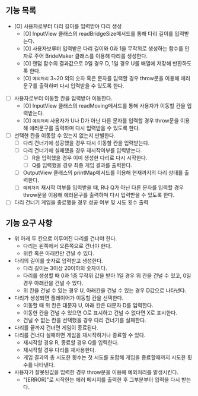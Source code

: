 ## 기능 목록

- [O] 사용자로부터 다리 길이를 입력받아 다리 생성
  - [O] InputView 클래스의 readBridgeSize메서드를 통해 다리 길이를 입력받는다.
  - [O] 사용자보루터 입력받은 다리 길이와 0과 1을 무작위로 생성하는 함수를 인자로 주어 BrideMaker 클래스를 이용해 다리를 생성한다.
  - [O] 랜덤 함수의 결과값으로 0일 경우 D, 1일 경우 U를 배열에 저장해 반환하도록 한다.
  - [O] `예외처리` 3~20 외의 숫자 혹은 문자를 입력할 경우 throw문을 이용해 에러문구를 출력하며 다시 입력받을 수 있도록 한다.
- [ ] 사용자로부터 이동할 칸을 입력받아 이동한다.
  - [O] InputView 클래스의 readMoving메서드를 통해 사용자가 이동할 칸을 입력받는다.
  - [O] `예외처리` 사용자가 U나 D가 아닌 다른 문자를 입력할 경우 throw문을 이용해 에러문구를 출력하며 다시 입력받을 수 있도록 한다.
- [ ] 선택한 칸을 이동할 수 있는지 없는지 판별한다.
  - [ ] 다리 건너기에 성공했을 경우 다시 이동할 칸을 입력받는다.
  - [ ] 다리 건너기에 실패했을 경우 재시작여부를 입력받는다.
    - [ ] R을 입력했을 경우 이미 생성한 다리로 다시 시작한다.
    - [ ] Q를 입력했을 경우 최종 게임 결과를 출력한다.
  - [ ] OutputView 클래스의 printMap메서드를 이용해 현재까지의 다리 상태를 출력한다.
  - [ ] `예외처리` 재시작 여부를 입력받을 때, R나 Q가 아닌 다른 문자를 입력할 경우 throw문을 이용해 에러문구를 출력하며 다시 입력받을 수 있도록 한다.
- [ ] 다리 건너기 게임을 종료했을 경우 성공 여부 및 시도 횟수 출력

## 기능 요구 사항

- 위 아래 두 칸으로 이루어진 다리를 건너야 한다.
  - 다리는 왼쪽에서 오른쪽으로 건너야 한다.
  - 위칸 혹은 아래칸만 건널 수 있다.
- 다리의 길이를 숫자로 입력받고 생성한다.
  - 다리 길이는 3이상 20이하의 숫자이다.
  - 다리를 생성할 때 0과 1중 무작위 값을 받아 1일 경우 위 칸을 건널 수 있고, 0일 경우 아래칸을 건널 수 있다.
  - 위 칸을 건널 수 있는 경우 U, 아래칸을 건널 수 있는 경우 D값으로 나타낸다.
- 다리가 생성되면 플레이어가 이동할 칸을 선택한다.
  - 이동할 때 위 칸은 대문자 U, 아래 칸은 대문자 D를 입력한다.
  - 이동한 칸을 건널 수 있으면 O로 표시하고 건널 수 없다면 X로 표시한다.
  - 건널 수 없는 칸을 선택했을 경우 다리 건너기를 실패한다.
- 다리를 끝까지 건너면 게임이 종료된다.
- 다리를 건너다 실패하면 게임을 재시작하거나 종료할 수 있다.
  - 재시작할 경우 R, 종료할 경우 Q를 입력한다.
  - 재시작할 경우 다리를 재사용한다.
  - 게임 결과의 총 시도한 횟수는 첫 시도를 포함해 게임을 종료할때까지 시도한 횟수를 나타낸다.
- 사용자가 잘못된값을 입력한 경우 throw문을 이용해 예외처리를 발생시킨다.
  - "[ERROR]"로 시작한는 에러 메시지를 출력한 후 그부분부터 입력을 다시 받는다.
